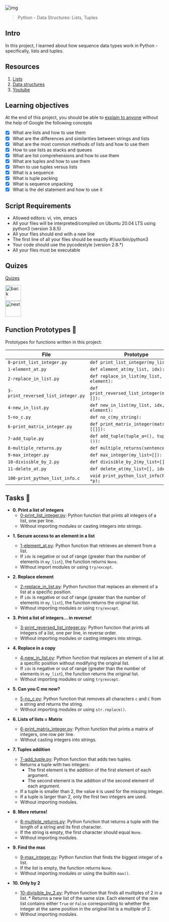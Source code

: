 ![img](https://assets.imaginablefutures.com/media/images/ALX_Logo.max-200x150.png)

> Python - Data Structures: Lists, Tuples

## Intro

In this project, I learned about how sequence data types work in
Python - specifically, lists and tuples.

## Resources

1. [Lists](https://docs.python.org/3/tutorial/introduction.html#lists)
2. [Data structures ](https://docs.python.org/3/tutorial/datastructures.html)
3. [Youtube](https://www.youtube.com/watch?v=A1HUzrvS-Pw)

## Learning objectives

At the end of this project, you should be able to [explain to anyone](https://fs.blog/feynman-learning-technique/) without the help of Google the following concepts

- [x] What are lists and how to use them
- [x] What are the differences and similarities between strings and lists
- [x] What are the most common methods of lists and how to use them
- [x] How to use lists as stacks and queues
- [x] What are list comprehensions and how to use them
- [x] What are tuples and how to use them
- [x] When to use tuples versus lists
- [x] What is a sequence
- [x] What is tuple packing
- [x] What is sequence unpacking
- [x] What is the del statement and how to use it

## Script Requirements

- Allowed editors: vi, vim, emacs
- All your files will be interpreted/compiled on Ubuntu 20.04 LTS using python3 (version 3.8.5)
- All your files should end with a new line
- The first line of all your files should be exactly #!/usr/bin/python3
- Your code should use the pycodestyle (version 2.8.\*)
- All your files must be executable

## Quizes

[Quizes](./quiz.md)

<div style='postion:relative'>
<a href="../0x02-python-import_modules"><img src="https://www.svgrepo.com/show/94045/back.svg" alt="back" width="50px"></a></div>

<div style='postion:relative'><a href="../0x04-python-more_data_structures"><img src="https://www.svgrepo.com/show/326975/chevron-forward-circle-sharp.svg" alt="next" width="50px"></a></div>

## Function Prototypes :floppy_disk:

Prototypes for functions written in this project:

| File                               | Prototype                                      |
| ---------------------------------- | ---------------------------------------------- |
| `0-print_list_integer.py`          | `def print_list_integer(my_list=[]):`          |
| `1-element_at.py`                  | `def element_at(my_list, idx):`                |
| `2-replace_in_list.py`             | `def replace_in_list(my_list, idx, element):`  |
| `3-print_reversed_list_integer.py` | `def print_reversed_list_integer(my_list=[]):` |
| `4-new_in_list.py`                 | `def new_in_list(my_list, idx, element):`      |
| `5-no_c.py`                        | `def no_c(my_string):`                         |
| `6-print_matrix_integer.py`        | `def print_matrix_integer(matrix=[[]]):`       |
| `7-add_tuple.py`                   | `def add_tuple(tuple_a=(), tuple_b=()):`       |
| `8-multiple_returns.py`            | `def multiple_returns(sentence):`              |
| `9-max_integer.py`                 | `def max_integer(my_list=[]):`                 |
| `10-divisible_by_2.py`             | `def divisible_by_2(my_list=[]):`              |
| `11-delete_at.py`                  | `def delete_at(my_list=[], idx=0):`            |
| `100-print_python_list_info.c`     | `void print_python_list_info(PyObject *p);`    |

## Tasks :page_with_curl:

- **0. Print a list of integers**
  - [0-print_list_integer.py](./0-print_list_integer.py): Python function that prints all
    integers of a list, one per line.
  - Without importing modules or casting integers into strings.

* **1. Secure access to an element in a list**

  - [1-element_at.py](./1-element_at.py): Python function that retrieves an element
    from a list.
  - If `idx` is negative or out of range (greater than the number of elements in
    `my_list`), the function returns `None`.
  - Without import modules or using `try/except`.

* **2. Replace element**

  - [2-replace_in_list.py](./2-replace_in_list.py): Python function that replaces an element
    of a list at a specific position.
  - If `idx` is negative or out of range (greater than the number of elements
    in `my_list`), the function returns the original list.
  - Without importing modules or using `try/except`.

* **3. Print a list of integers... in reverse!**

  - [3-print_reversed_list_integer.py](./3-print_reversed_list_integer.py): Python
    function that prints all integers of a list, one per line, in reverse order.
  - Without importing modules or casting integers into strings.

* **4. Replace in a copy**

  - [4-new_in_list.py](./4-new_in_list.py): Python function that replaces an element of a
    list at a specific position without modifying the original list.
  - If `idx` is negative or out of range (greater than the number of elements in
    `my_list`), the function returns the original list.
  - Without importing modules or using `try/except`.

* **5. Can you C me now?**
  - [5-no_c.py](./5-no_c.py): Python function that removes all characters `c`
    and `C` from a string and returns the string.
  - Without importing modules or using `str.replace()`.
* **6. Lists of lists = Matrix**

  - [6-print_matrix_integer.py](./6-print_matrix_integer.py): Python function that prints
    a matrix of integers, one row per line.
  - Without casting integers into strings.

* **7. Tuples addition**

  - [7-add_tuple.py](./7-add_tuple.py): Python function that adds two tuples.
  - Returns a tuple with two integers:
    - The first element is the addition of the first element of each argument.
    - The second element is the addition of the second element of each argument.
  - If a tuple is smaller than 2, the value `0` is used for the missing integer.
  - If a tuple is larger than 2, only the first two integers are used.
  - Without importing modules.

* **8. More returns!**

  - [8-multiple_returns.py](./8-multiple_returns.py): Python function that returns a
    tuple with the length of a string and its first character.
  - If the string is empty, the first character should equal `None`.
  - Without importing modules.

* **9. Find the max**

  - [9-max_integer.py](./9-max_integer.py): Python function that finds the biggest integer
    of a list.
  - If the list is empty, the function returns `None`.
  - Without importing modules or using the builtin `max()`.

* **10. Only by 2**
  - [10-divisible_by_2.py](./10-divisible_by_2.py): Python function that finds all multiples
    of 2 in a list. \* Returns a new list of the same size. Each element of the new
    list contains either `True` or `False` corresponding to whether the integer at
    the same position in the original list is a multiple of 2.
  - Without importing modules.

